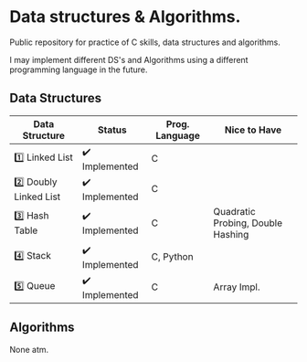 # Data structures & Algorithms.

Public repository for practice of C skills, data structures and algorithms.

I may implement different DS's and Algorithms using a different programming language in the future.


## Data Structures

Data Structure | Status | Prog. Language | Nice to Have
---|---|---|---
:one: Linked List| :heavy_check_mark: Implemented | C |
:two: Doubly Linked List | :heavy_check_mark: Implemented | C |
:three: Hash Table | :heavy_check_mark: Implemented | C | Quadratic Probing, Double Hashing
:four: Stack | :heavy_check_mark: Implemented | C, Python | 
:five: Queue | :heavy_check_mark: Implemented | C | Array Impl.

## Algorithms

None atm.